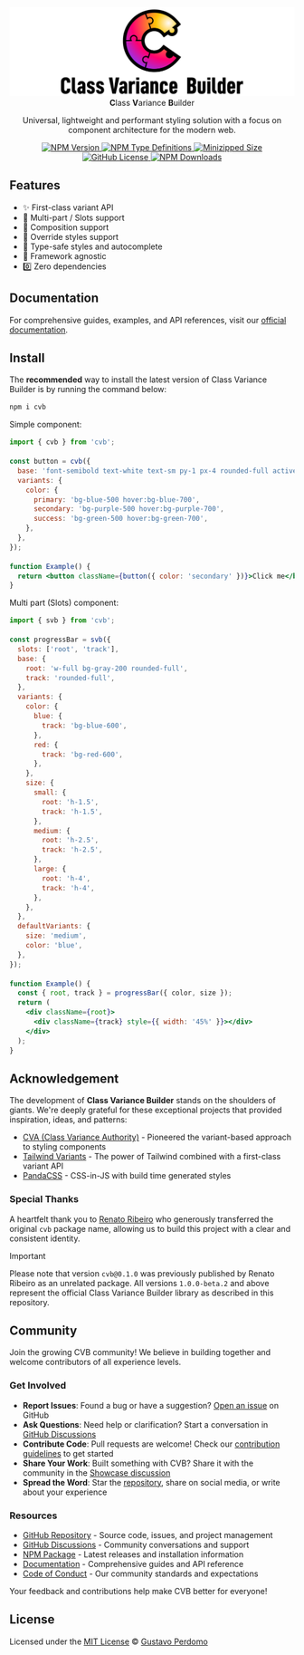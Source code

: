 <p align="center">
  <img alt="logo" max-width="100%" src="./artboard.svg"/>
  </br>
  <strong>C</strong>lass <strong>V</strong>ariance <strong>B</strong>uilder
</p>

<p align="center">
  Universal, lightweight and performant styling solution with a focus on component architecture for the modern web.
</p>

<p align="center">
  <a href="https://www.npmjs.com/package/cvb">
    <img alt="NPM Version" src="https://img.shields.io/npm/v/cvb"/>
  </a>
  <a href="https://www.npmjs.com/package/cvb">
    <img alt="NPM Type Definitions" src="https://img.shields.io/npm/types/cvb"/>
  </a>
  <a href="https://bundlephobia.com/package/cvb">
    <img alt="Minizipped Size" src="https://img.shields.io/bundlephobia/minzip/cvb" />
  </a>
  <a href="https://github.com/gperdomor/cvb/blob/main/LICENSE">
    <img alt="GitHub License" src="https://img.shields.io/github/license/gperdomor/cvb"/>
  </a>
  <a href="https://www.npmjs.com/package/cvb">
    <img alt="NPM Downloads" src="https://img.shields.io/npm/dm/cvb"/>
  </a>
</p>

## Features

- ✨ First-class variant API
- 🚀 Multi-part / Slots support
- 🧬 Composition support
- 🎨 Override styles support
- 💪 Type-safe styles and autocomplete
- 🦄 Framework agnostic
- 0️⃣ Zero dependencies

## Documentation

For comprehensive guides, examples, and API references, visit our [official documentation](https://class-variance-builder.vercel.app).

## Install

The **recommended** way to install the latest version of Class Variance Builder is by running the command below:

```bash
npm i cvb
```

Simple component:

```jsx
import { cvb } from 'cvb';

const button = cvb({
  base: 'font-semibold text-white text-sm py-1 px-4 rounded-full active:opacity-80',
  variants: {
    color: {
      primary: 'bg-blue-500 hover:bg-blue-700',
      secondary: 'bg-purple-500 hover:bg-purple-700',
      success: 'bg-green-500 hover:bg-green-700',
    },
  },
});

function Example() {
  return <button className={button({ color: 'secondary' })}>Click me</button>;
}
```

Multi part (Slots) component:

```jsx
import { svb } from 'cvb';

const progressBar = svb({
  slots: ['root', 'track'],
  base: {
    root: 'w-full bg-gray-200 rounded-full',
    track: 'rounded-full',
  },
  variants: {
    color: {
      blue: {
        track: 'bg-blue-600',
      },
      red: {
        track: 'bg-red-600',
      },
    },
    size: {
      small: {
        root: 'h-1.5',
        track: 'h-1.5',
      },
      medium: {
        root: 'h-2.5',
        track: 'h-2.5',
      },
      large: {
        root: 'h-4',
        track: 'h-4',
      },
    },
  },
  defaultVariants: {
    size: 'medium',
    color: 'blue',
  },
});

function Example() {
  const { root, track } = progressBar({ color, size });
  return (
    <div className={root}>
      <div className={track} style={{ width: '45%' }}></div>
    </div>
  );
}
```

## Acknowledgement

The development of **Class Variance Builder** stands on the shoulders of giants. We're deeply grateful for these exceptional projects that provided inspiration, ideas, and patterns:

- [CVA (Class Variance Authority)](https://cva.style/) - Pioneered the variant-based approach to styling components
- [Tailwind Variants](https://tailwind-variants.org/) - The power of Tailwind combined with a first-class variant API
- [PandaCSS](https://panda-css.com/) - CSS-in-JS with build time generated styles

### Special Thanks

A heartfelt thank you to [Renato Ribeiro](https://github.com/renatorib) who generously transferred the original `cvb` package name, allowing us to build this project with a clear and consistent identity.

> [!IMPORTANT]
> Please note that version `cvb@0.1.0` was previously published by Renato Ribeiro as an unrelated package. All versions `1.0.0-beta.2` and above represent the official Class Variance Builder library as described in this repository.

## Community

Join the growing CVB community! We believe in building together and welcome contributors of all experience levels.

### Get Involved

- **Report Issues**: Found a bug or have a suggestion? [Open an issue](https://github.com/gperdomor/cvb/issues/new/choose) on GitHub
- **Ask Questions**: Need help or clarification? Start a conversation in [GitHub Discussions](https://github.com/gperdomor/cvb/discussions)
- **Contribute Code**: Pull requests are welcome! Check our [contribution guidelines](https://github.com/gperdomor/cvb/blob/main/CONTRIBUTING.md) to get started
- **Share Your Work**: Built something with CVB? Share it with the community in the [Showcase discussion](https://github.com/gperdomor/cvb/discussions/categories/show-and-tell)
- **Spread the Word**: Star the [repository](https://github.com/gperdomor/cvb), share on social media, or write about your experience

### Resources

- [GitHub Repository](https://github.com/gperdomor/cvb) - Source code, issues, and project management
- [GitHub Discussions](https://github.com/gperdomor/cvb/discussions) - Community conversations and support
- [NPM Package](https://www.npmjs.com/package/cvb) - Latest releases and installation information
- [Documentation](https://class-variance-builder.vercel.app) - Comprehensive guides and API reference
- [Code of Conduct](https://github.com/gperdomor/cvb/blob/main/CODE_OF_CONDUCT.md) - Our community standards and expectations

Your feedback and contributions help make CVB better for everyone!

## License

Licensed under the [MIT License](https://choosealicense.com/licenses/mit/) © [Gustavo Perdomo](https://github.com/gperdomor)
